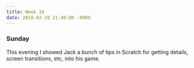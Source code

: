 ```yaml
---
title: Week 24
date: 2018-02-18 21:40:00 -0000
---
```

### Sunday

This evening I showed Jack a bunch of tips in Scratch for getting details, screen transitions, etc, into his game.